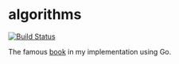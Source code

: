 # algorithms

[![Build Status](https://travis-ci.org/tadjik1/algorithms.svg?branch=master&v)](https://travis-ci.org/tadjik1/algorithms)

The famous [book](https://algs4.cs.princeton.edu/home/) in my implementation using Go.
